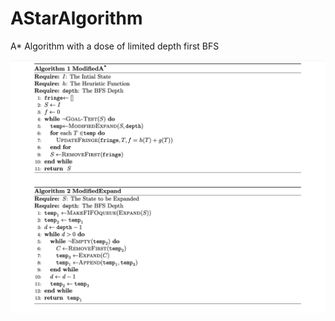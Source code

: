 # AStarAlgorithm

A* Algorithm with a dose of limited depth first BFS

![alt text](https://raw.githubusercontent.com/rahulkarajgikar/A-Star-With-BFS/master/WriteUp.png)

